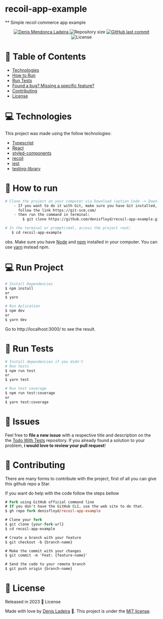 # recoil-app-example

** Simple recoil commerce app example

<p align="center">
  <a href="https://linkedin.com/in/denis-ladeira-814365115/">
    <img alt="Denis Mendonça Ladeira" src="https://img.shields.io/badge/-DenisLadeira-gray?style=flat&logo=Linkedin&logoColor=white" />
  </a>
  <img alt="Repository size" src="https://img.shields.io/github/repo-size/denisfloyd/recoil-app-example?color=gray">
  <a href="https://github.com/denisfloyd/recoil-app-example/commits/dev_v1">
    <img alt="GitHub last commit" src="https://img.shields.io/github/last-commit/denisfloyd/recoil-app-example?color=gray">
  </a>
  <img alt="License" src="https://img.shields.io/badge/license-MIT-gray">
</p>

# :pushpin: Table of Contents

* [Technologies](#computer-technologies)
* [How to Run](#construction_worker-how-to-run)
* [Run Tests](#test_tube-run-tests)
* [Found a bug? Missing a specific feature?](#bug-issues)
* [Contributing](#tada-contributing)
* [License](#closed_book-license)

# :computer: Technologies
This project was made using the follow technologies:

* [Typescript](https://www.typescriptlang.org/)
* [React](https://reactjs.org/)
* [styled-components](https://styled-components.com/)
* [recoil](https://recoiljs.org/)
* [jest](https://jestjs.io/pt-BR/)
* [testing-library](https://testing-library.com/)

# :construction_worker: How to run
```bash
# Clone the project on your computer via Download (option Code -> Download ZIP)
    - If you want to do it with Git, make sure you have Git installed,
      follow the link https://git-scm.com/
    - then run the command in terminal:
        $ git clone https://github.com/denisfloyd/recoil-app-example.git

# In the terminal or prompt(cmd), access the project root;
   $ cd recoil-app-example
```

obs. Make sure you have [Node](https://nodejs.org/en/) and [npm](https://nodejs.org/en/) 
installed in your computer. You can use [yarn](https://yarnpkg.com) instead npm.

# :computer: Run Project
```bash
# Install Dependencies
$ npm install
or
$ yarn

# Run Aplication
$ npm dev
or
$ yarn dev
```
Go to http://localhost:3000/ to see the result.

# :test_tube: Run Tests
```bash
# Install dependencies if you didn't
# Run tests
$ npm run test
or
$ yarn test

# Run test coverage
$ npm run test:coverage
or
$ yarn test:coverage
```

# :bug: Issues

Feel free to **file a new issue** with a respective title and description on the the [Todo With Tests](https://github.com/denisfloyd/recoil-app-example/issues) repository. If you already found a solution to your problem, **i would love to review your pull request**!

# :tada: Contributing

There are many forms to contribute with the project, first of all you can give this github repo a Star.

If you want do help with the code follow the steps bellow

```ps
# Fork using GitHub official command line
# If you don't have the GitHub CLI, use the web site to do that.
$ gh repo fork denisfloyd/recoil-app-example

# Clone your fork
$ git clone {your-fork-url}
$ cd recoil-app-example

# Create a branch with your feature
$ git checkout -b {branch-name}

# Make the commit with your changes
$ git commit -m 'Feat: {feature-name}'

# Send the code to your remote branch
$ git push origin {branch-name}
```

# :closed_book: License

Released in 2023 :closed_book: License

Made with love by [Denis Ladeira](https://github.com/denisfloyd) 🚀.
This project is under the [MIT license](./LICENSE).
